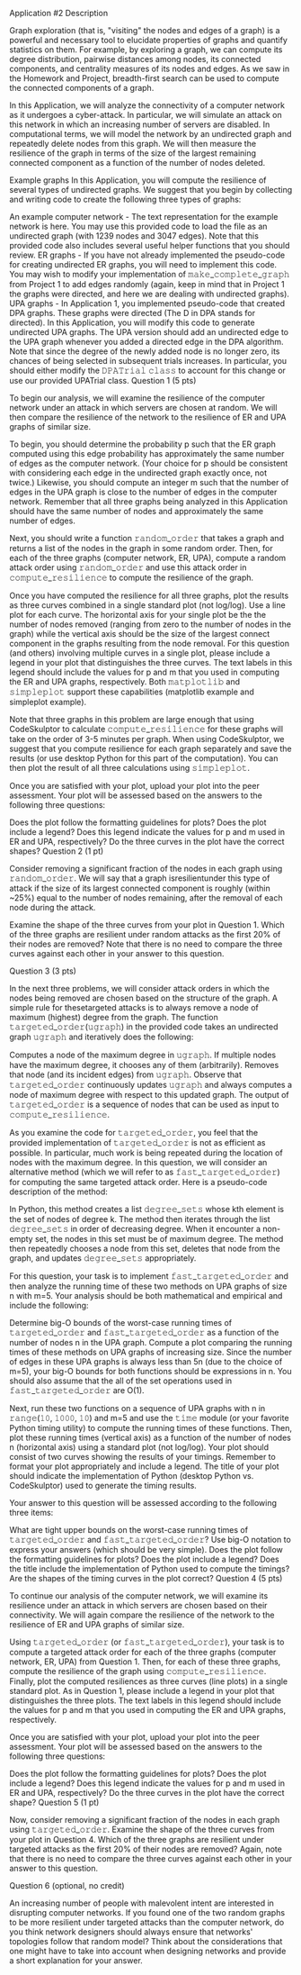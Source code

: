 Application #2 Description

Graph exploration (that is, "visiting" the nodes and edges of a graph) is a powerful and necessary tool to elucidate properties of graphs and quantify statistics on them. For example, by exploring a graph, we can compute its degree distribution, pairwise distances among nodes, its connected components, and centrality measures of its nodes and edges. As we saw in the Homework and Project, breadth-first search can be used to compute the connected components of a graph.

In this Application, we will analyze the connectivity of a computer network as it undergoes a cyber-attack. In particular, we will simulate an attack on this network in which an increasing number of servers are disabled. In computational terms, we will model the network by an undirected graph and repeatedly delete nodes from this graph. We will then measure the resilience of the graph in terms of the size of the largest remaining connected component as a function of the number of nodes deleted.

Example graphs
In this Application, you will compute the resilience of several types of undirected graphs. We suggest that you begin by collecting and writing code to create the following three types of graphs:

An example computer network - The text representation for the example network is here. You may use this provided code to load the file as an undirected graph (with 1239 nodes and 3047 edges). Note that this provided code also includes several useful helper functions that you should review.
ER graphs - If you have not already implemented the pseudo-code for creating undirected ER graphs, you will need to implement this code. You may wish to modify your implementation of 𝚖𝚊𝚔𝚎_𝚌𝚘𝚖𝚙𝚕𝚎𝚝𝚎_𝚐𝚛𝚊𝚙𝚑 from Project 1 to add edges randomly (again, keep in mind that in Project 1 the graphs were directed, and here we are dealing with undirected graphs).
UPA graphs - In Application 1, you implemented pseudo-code that created DPA graphs. These graphs were directed (The D in DPA stands for directed). In this Application, you will modify this code to generate undirected UPA graphs. The UPA version should add an undirected edge to the UPA graph whenever you added a directed edge in the DPA algorithm. Note that since the degree of the newly added node is no longer zero, its chances of being selected in subsequent trials increases. In particular, you should either modify the 𝙳𝙿𝙰𝚃𝚛𝚒𝚊𝚕 𝚌𝚕𝚊𝚜𝚜 to account for this change or use our provided UPATrial class.
Question 1 (5 pts)

To begin our analysis, we will examine the resilience of the computer network under an attack in which servers are chosen at random. We will then compare the resilience of the network to the resilience of ER and UPA graphs of similar size.

To begin, you should determine the probability p such that the ER graph computed using this edge probability has approximately the same number of edges as the computer network. (Your choice for p should be consistent with considering each edge in the undirected graph exactly once, not twice.) Likewise, you should compute an integer m such that the number of edges in the UPA graph is close to the number of edges in the computer network. Remember that all three graphs being analyzed in this Application should have the same number of nodes and approximately the same number of edges.

Next, you should write a function 𝚛𝚊𝚗𝚍𝚘𝚖_𝚘𝚛𝚍𝚎𝚛 that takes a graph and returns a list of the nodes in the graph in some random order. Then, for each of the three graphs (computer network, ER, UPA), compute a random attack order using 𝚛𝚊𝚗𝚍𝚘𝚖_𝚘𝚛𝚍𝚎𝚛 and use this attack order in 𝚌𝚘𝚖𝚙𝚞𝚝𝚎_𝚛𝚎𝚜𝚒𝚕𝚒𝚎𝚗𝚌𝚎 to compute the resilience of the graph.

Once you have computed the resilience for all three graphs, plot the results as three curves combined in a single standard plot (not log/log). Use a line plot for each curve. The horizontal axis for your single plot be the the number of nodes removed (ranging from zero to the number of nodes in the graph) while the vertical axis should be the size of the largest connect component in the graphs resulting from the node removal. For this question (and others) involving multiple curves in a single plot, please include a legend in your plot that distinguishes the three curves. The text labels in this legend should include the values for p and m that you used in computing the ER and UPA graphs, respectively. Both 𝚖𝚊𝚝𝚙𝚕𝚘𝚝𝚕𝚒𝚋 and 𝚜𝚒𝚖𝚙𝚕𝚎𝚙𝚕𝚘𝚝 support these capabilities (matplotlib example and simpleplot example).

Note that three graphs in this problem are large enough that using CodeSkulptor to calculate 𝚌𝚘𝚖𝚙𝚞𝚝𝚎_𝚛𝚎𝚜𝚒𝚕𝚒𝚎𝚗𝚌𝚎 for these graphs will take on the order of 3-5 minutes per graph. When using CodeSkulptor, we suggest that you compute resilience for each graph separately and save the results (or use desktop Python for this part of the computation). You can then plot the result of all three calculations using 𝚜𝚒𝚖𝚙𝚕𝚎𝚙𝚕𝚘𝚝.

Once you are satisfied with your plot, upload your plot into the peer assessment. Your plot will be assessed based on the answers to the following three questions:

Does the plot follow the formatting guidelines for plots?
Does the plot include a legend? Does this legend indicate the values for p and m used in ER and UPA, respectively?
Do the three curves in the plot have the correct shapes?
Question 2 (1 pt)

Consider removing a significant fraction of the nodes in each graph using 𝚛𝚊𝚗𝚍𝚘𝚖_𝚘𝚛𝚍𝚎𝚛. We will say that a graph isresilientunder this type of attack if the size of its largest connected component is roughly (within ~25%) equal to the number of nodes remaining, after the removal of each node during the attack.

Examine the shape of the three curves from your plot in Question 1. Which of the three graphs are resilient under random attacks as the first 20% of their nodes are removed? Note that there is no need to compare the three curves against each other in your answer to this question.

Question 3 (3 pts)

In the next three problems, we will consider attack orders in which the nodes being removed are chosen based on the structure of the graph. A simple rule for thesetargeted attacks is to always remove a node of maximum (highest) degree from the graph. The function 𝚝𝚊𝚛𝚐𝚎𝚝𝚎𝚍_𝚘𝚛𝚍𝚎𝚛(𝚞𝚐𝚛𝚊𝚙𝚑) in the provided code takes an undirected graph 𝚞𝚐𝚛𝚊𝚙𝚑 and iteratively does the following:

Computes a node of the maximum degree in 𝚞𝚐𝚛𝚊𝚙𝚑. If multiple nodes have the maximum degree, it chooses any of them (arbitrarily).
Removes that node (and its incident edges) from 𝚞𝚐𝚛𝚊𝚙𝚑.
Observe that 𝚝𝚊𝚛𝚐𝚎𝚝𝚎𝚍_𝚘𝚛𝚍𝚎𝚛 continuously updates 𝚞𝚐𝚛𝚊𝚙𝚑 and always computes a node of maximum degree with respect to this updated graph. The output of 𝚝𝚊𝚛𝚐𝚎𝚝𝚎𝚍_𝚘𝚛𝚍𝚎𝚛 is a sequence of nodes that can be used as input to 𝚌𝚘𝚖𝚙𝚞𝚝𝚎_𝚛𝚎𝚜𝚒𝚕𝚒𝚎𝚗𝚌𝚎.

As you examine the code for 𝚝𝚊𝚛𝚐𝚎𝚝𝚎𝚍_𝚘𝚛𝚍𝚎𝚛, you feel that the provided implementation of 𝚝𝚊𝚛𝚐𝚎𝚝𝚎𝚍_𝚘𝚛𝚍𝚎𝚛 is not as efficient as possible. In particular, much work is being repeated during the location of nodes with the maximum degree. In this question, we will consider an alternative method (which we will refer to as 𝚏𝚊𝚜𝚝_𝚝𝚊𝚛𝚐𝚎𝚝𝚎𝚍_𝚘𝚛𝚍𝚎𝚛) for computing the same targeted attack order. Here is a pseudo-code description of the method:


In Python, this method creates a list 𝚍𝚎𝚐𝚛𝚎𝚎_𝚜𝚎𝚝𝚜 whose kth element is the set of nodes of degree k. The method then iterates through the list 𝚍𝚎𝚐𝚛𝚎𝚎_𝚜𝚎𝚝𝚜 in order of decreasing degree. When it encounter a non-empty set, the nodes in this set must be of maximum degree. The method then repeatedly chooses a node from this set, deletes that node from the graph, and updates 𝚍𝚎𝚐𝚛𝚎𝚎_𝚜𝚎𝚝𝚜 appropriately.

For this question, your task is to implement 𝚏𝚊𝚜𝚝_𝚝𝚊𝚛𝚐𝚎𝚝𝚎𝚍_𝚘𝚛𝚍𝚎𝚛 and then analyze the running time of these two methods on UPA graphs of size n with m=5. Your analysis should be both mathematical and empirical and include the following:

Determine big-O bounds of the worst-case running times of 𝚝𝚊𝚛𝚐𝚎𝚝𝚎𝚍_𝚘𝚛𝚍𝚎𝚛 and 𝚏𝚊𝚜𝚝_𝚝𝚊𝚛𝚐𝚎𝚝𝚎𝚍_𝚘𝚛𝚍𝚎𝚛 as a function of the number of nodes n in the UPA graph.
Compute a plot comparing the running times of these methods on UPA graphs of increasing size.
Since the number of edges in these UPA graphs is always less than 5n (due to the choice of m=5), your big-O bounds for both functions should be expressions in n. You should also assume that the all of the set operations used in 𝚏𝚊𝚜𝚝_𝚝𝚊𝚛𝚐𝚎𝚝𝚎𝚍_𝚘𝚛𝚍𝚎𝚛 are O(1).

Next, run these two functions on a sequence of UPA graphs with n in 𝚛𝚊𝚗𝚐𝚎(𝟷𝟶, 𝟷𝟶𝟶𝟶, 𝟷𝟶) and m=5 and use the 𝚝𝚒𝚖𝚎 module (or your favorite Python timing utility) to compute the running times of these functions. Then, plot these running times (vertical axis) as a function of the number of nodes n (horizontal axis) using a standard plot (not log/log). Your plot should consist of two curves showing the results of your timings. Remember to format your plot appropriately and include a legend. The title of your plot should indicate the implementation of Python (desktop Python vs. CodeSkulptor) used to generate the timing results.

Your answer to this question will be assessed according to the following three items:

What are tight upper bounds on the worst-case running times of 𝚝𝚊𝚛𝚐𝚎𝚝𝚎𝚍_𝚘𝚛𝚍𝚎𝚛 and 𝚏𝚊𝚜𝚝_𝚝𝚊𝚛𝚐𝚎𝚝𝚎𝚍_𝚘𝚛𝚍𝚎𝚛? Use big-O notation to express your answers (which should be very simple).
Does the plot follow the formatting guidelines for plots? Does the plot include a legend? Does the title include the implementation of Python used to compute the timings?
Are the shapes of the timing curves in the plot correct?
Question 4 (5 pts)

To continue our analysis of the computer network, we will examine its resilience under an attack in which servers are chosen based on their connectivity. We will again compare the resilience of the network to the resilience of ER and UPA graphs of similar size.

Using 𝚝𝚊𝚛𝚐𝚎𝚝𝚎𝚍_𝚘𝚛𝚍𝚎𝚛 (or 𝚏𝚊𝚜𝚝_𝚝𝚊𝚛𝚐𝚎𝚝𝚎𝚍_𝚘𝚛𝚍𝚎𝚛), your task is to compute a targeted attack order for each of the three graphs (computer network, ER, UPA) from Question 1. Then, for each of these three graphs, compute the resilience of the graph using 𝚌𝚘𝚖𝚙𝚞𝚝𝚎_𝚛𝚎𝚜𝚒𝚕𝚒𝚎𝚗𝚌𝚎. Finally, plot the computed resiliences as three curves (line plots) in a single standard plot. As in Question 1, please include a legend in your plot that distinguishes the three plots. The text labels in this legend should include the values for p and m that you used in computing the ER and UPA graphs, respectively.

Once you are satisfied with your plot, upload your plot into the peer assessment. Your plot will be assessed based on the answers to the following three questions:

Does the plot follow the formatting guidelines for plots?
Does the plot include a legend? Does this legend indicate the values for p and m used in ER and UPA, respectively?
Do the three curves in the plot have the correct shape?
Question 5 (1 pt)

Now, consider removing a significant fraction of the nodes in each graph using 𝚝𝚊𝚛𝚐𝚎𝚝𝚎𝚍_𝚘𝚛𝚍𝚎𝚛. Examine the shape of the three curves from your plot in Question 4. Which of the three graphs are resilient under targeted attacks as the first 20% of their nodes are removed? Again, note that there is no need to compare the three curves against each other in your answer to this question.

Question 6 (optional, no credit)

An increasing number of people with malevolent intent are interested in disrupting computer networks. If you found one of the two random graphs to be more resilient under targeted attacks than the computer network, do you think network designers should always ensure that networks' topologies follow that random model? Think about the considerations that one might have to take into account when designing networks and provide a short explanation for your answer.
